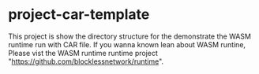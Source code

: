 # project-car-template

This project is show the directory structure  for the demonstrate the WASM runtime run with CAR file.
If you wanna known lean about WASM runtine, Please vist the WASM runtime runtime project "https://github.com/blocklessnetwork/runtime".
